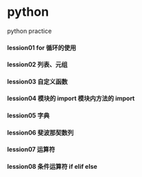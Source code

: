 # python
python practice
#### lession01 for 循环的使用
#### lession02 列表、元组
#### lession03 自定义函数
#### lession04 模块的 import  模块内方法的 import
#### lession05 字典
#### lession06 斐波那契数列
#### lession07 运算符
#### lession08 条件运算符 if elif else

